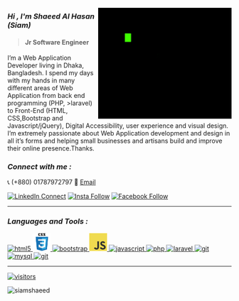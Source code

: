 <a href="https://siamshaeed.github.io/siamshaeed" rel="nofollow"><img width="300" height="250" align="right" src="image/gifimageSiam.gif" alt="siamshaeed"></a>

<h3><i>Hi , I'm Shaeed Al Hasan (Siam)</i></h3>

<blockquote>
<h4>Jr Software Engineer</h4>
</blockquote>

<p>
I’m a Web Application Developer living in Dhaka, Bangladesh. I spend my days with my hands in many different areas of Web Application from back end programming (PHP, >laravel) to Front-End (HTML, CSS,Bootstrap and Javascript/jQuery), Digital Accessibility, user experience and visual design. I’m extremely passionate about Web Application development and design in all it’s forms and helping small businesses and artisans build and improve their online presence.Thanks.
</p>

<h3 align="left" ><i>Connect with me :</i></h3>


<p style="list-style : none"><g-emoji class="g-emoji" alias="telephone_receiver" fallback-src="https://github.githubassets.com/images/icons/emoji/unicode/1f4de.png">📞</g-emoji> (+880) 01787972797
<g-emoji class="g-emoji" alias="love_letter" fallback-src="https://github.githubassets.com/images/icons/emoji/unicode/1f48c.png">💌</g-emoji> <a href="mailto:siamshaeed@gmail.com">Email</a></p>


<p><a href="https://www.linkedin.com/in/siamshaeed" target="_blank" rel="nofollow"><img src="https://camo.githubusercontent.com/a0182f84f3e188a2e03f07520e29be1eccdd96e4182adcb829c8f1633354bba6/68747470733a2f2f696d672e736869656c64732e696f2f62616467652f2532302d436f6e6e6563742d626c61636b3f636f6c6f723d313431373141266c6162656c436f6c6f723d323132313231266c6f676f3d6c696e6b6564696e266c6f676f436f6c6f723d666666666666" alt="LinkedIn Connect" data-canonical-src="https://img.shields.io/badge/%20-Connect-black?color=14171A&amp;labelColor=212121&amp;logo=linkedin&amp;logoColor=ffffff" style="max-width:100%;"></a>  
<a href="https://www.instagram.com/siamshaeed" rel="nofollow" target="_blank"><img src="https://camo.githubusercontent.com/f4ef781b4437f119cfde069296b1319a35548c5e9499bf5625b1be0bbf1bae36/68747470733a2f2f696d672e736869656c64732e696f2f62616467652f2532302d466f6c6c6f772d626c61636b3f636f6c6f723d313431373141266c6162656c436f6c6f723d643831623630266c6f676f3d696e7374616772616d266c6f676f436f6c6f723d666666666666" alt="Insta Follow" data-canonical-src="https://img.shields.io/badge/%20-Follow-black?color=14171A&amp;labelColor=d81b60&amp;logo=instagram&amp;logoColor=ffffff" style="max-width:100%;"></a>   
<a href="https://www.facebook.com/siamshaeed" rel="nofollow" target="_blank"><img src="https://camo.githubusercontent.com/47b65ed813d3718fef3d9836c912030ad840e4687c9ea6ef5615f4bc25dee989/68747470733a2f2f696d672e736869656c64732e696f2f62616467652f2532302d436f6e6e6563742d626c61636b3f636f6c6f723d313431373141266c6162656c436f6c6f723d313937366432266c6f676f3d66616365626f6f6b266c6f676f436f6c6f723d666666666666" alt="Facebook Follow" data-canonical-src="https://img.shields.io/badge/%20-Connect-black?color=14171A&amp;labelColor=1976d2&amp;logo=facebook&amp;logoColor=ffffff" style="max-width:100%;"></a></p>

<hr>

<h3 align="left"><i>Languages and Tools :</i></h3>
<p align="left">
<a href="https://www.w3.org/html/" target="_blank"> <img src="https://www.vectorlogo.zone/logos/w3_html5/w3_html5-icon.svg" alt="html5" width="40" height="40"/> </a>
<a href="https://www.w3schools.com/css/" target="_blank"> <img src="https://raw.githubusercontent.com/github/explore/80688e429a7d4ef2fca1e82350fe8e3517d3494d/topics/css/css.png" alt="css3" width="40" height="40"/> </a>
  <a href="https://getbootstrap.com" target="_blank"> <img src="https://www.vectorlogo.zone/logos/getbootstrap/getbootstrap-icon.svg" alt="bootstrap" width="40" height="40"/> </a> 
<a href="https://developer.mozilla.org/en-US/docs/Web/JavaScript" target="_blank"> <img src="https://raw.githubusercontent.com/github/explore/5c058a388828bb5fde0bcafd4bc867b5bb3f26f3/topics/javascript/javascript.png" alt="javascript" width="40" height="40"/> </a>
<a href="https://jquery.com/" target="_blank"> <img src="https://www.vectorlogo.zone/logos/jquery/jquery-vertical.svg" alt="javascript" width="40" height="40"/> </a>
<a href="https://www.php.net" target="_blank"> <img src="https://www.vectorlogo.zone/logos/php/php-ar21.svg" alt="php" width="40" height="40"/> </a>
<a href="https://laravel.com/" target="_blank"> <img src="https://www.vectorlogo.zone/logos/laravel/laravel-icon.svg" alt="laravel" width="40" height="40"/> </a>
<a href="https://wordpress.org/" target="_blank"> <img src="https://www.vectorlogo.zone/logos/wordpress/wordpress-icon.svg" alt="git" width="40" height="40"/> </a> 
<a href="https://www.mysql.com/" target="_blank"> <img src="https://www.vectorlogo.zone/logos/mysql/mysql-icon.svg" alt="mysql" width="40" height="40"/> </a>
<a href="https://git-scm.com/" target="_blank"> <img src="https://www.vectorlogo.zone/logos/git-scm/git-scm-icon.svg" alt="git" width="40" height="40"/> </a> 


<hr> 

<a target="_blank" rel="noopener noreferrer" href="https://camo.githubusercontent.com/3573d702fe0e92c833a940c059dbbdebe8d3690314d6c3fd5a704576a461ac20/68747470733a2f2f76697369746f722d62616467652e676c697463682e6d652f62616467653f706167655f69643d6261736861726f7669"><img src="https://camo.githubusercontent.com/3573d702fe0e92c833a940c059dbbdebe8d3690314d6c3fd5a704576a461ac20/68747470733a2f2f76697369746f722d62616467652e676c697463682e6d652f62616467653f706167655f69643d6261736861726f7669" alt="visitors" data-canonical-src="https://visitor-badge.glitch.me/badge?page_id=siamshaeed" style="max-width:100%;"></a>

<p><img align="left" src="https://github-readme-stats.vercel.app/api/top-langs?username=siamshaeed&show_icons=true&locale=en&layout=compact" alt="siamshaeed" /></p>

